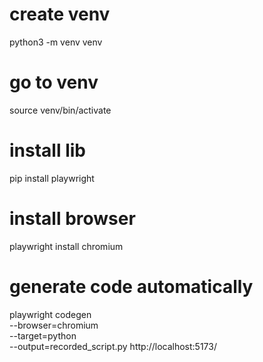 # create venv
python3 -m venv venv

# go to venv
source venv/bin/activate

# install lib
pip install playwright

# install browser

playwright install chromium

# generate code automatically
playwright codegen \
 --browser=chromium \
 --target=python \
 --output=recorded_script.py http://localhost:5173/
